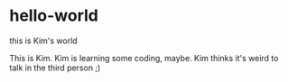 # hello-world
this is Kim's world

This is Kim. Kim is learning some coding, maybe. Kim thinks it's weird to talk in the third person ;)
